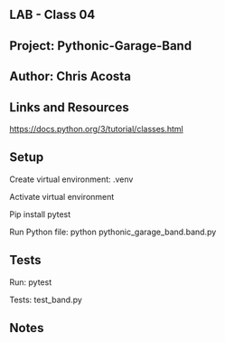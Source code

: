 ## LAB - Class 04

## Project: Pythonic-Garage-Band

## Author: Chris Acosta

## Links and Resources

https://docs.python.org/3/tutorial/classes.html


## Setup

Create virtual environment:
    .venv

Activate virtual environment

Pip install pytest

Run Python file:
    python pythonic_garage_band.band.py

## Tests

Run: pytest

Tests:
    test_band.py


## Notes

